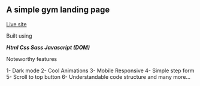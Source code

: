 ## A simple gym landing page

[Live site](https://prashantkumar23.github.io/gym-web/)

Built using

**_Html
Css
Sass
Javascript (DOM)_**

Noteworthy features

1- Dark mode
2- Cool Animations
3- Mobile Responsive
4- Simple step form
5- Scroll to top button
6- Understandable code structure and many more...
